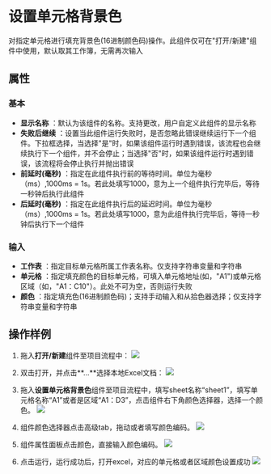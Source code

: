 # 设置单元格背景色

对指定单元格进行填充背景色(16进制颜色码)操作。此组件仅可在&quot;打开/新建&quot;组件中使用，默认取其工作簿，无需再次输入

## 属性
### 基本
- **显示名称** ：默认为该组件的名称。支持更改，用户自定义此组件的显示名称
- **失败后继续** ：设置当此组件运行失败时，是否忽略此错误继续运行下一个组件。下拉框选择，当选择"是"时，如果该组件运行时遇到错误，该流程也会继续执行下一个组件，并不会停止；当选择"否"时，如果该组件运行时遇到错误，该流程将会停止执行并抛出错误
- **前延时(毫秒)** ：指定在此组件执行前的等待时间。单位为毫秒（ms）,1000ms = 1s。若此处填写1000，意为上一个组件执行完毕后，等待一秒钟后执行此组件
- **后延时(毫秒)** ：指定在此组件执行后的延迟时间。单位为毫秒（ms）,1000ms = 1s。若此处填写1000，意为此组件执行完毕后，等待一秒钟后执行下一个组件


### 输入

- **工作表** ：指定目标单元格所属工作表名称。仅支持字符串变量和字符串
- **单元格** ：指定填充颜色的目标单元格，可填入单元格地址(如，"A1")或单元格区域（如，"A1：C10"）。此处不可为空，否则运行失败
- **颜色** ：指定填充色(16进制颜色码)；支持手动输入和从拾色器选择；仅支持字符串变量和字符串

## 操作样例

1. 拖入**打开/新建**组件至项目流程中：
![](https://docimages.blob.core.chinacloudapi.cn/images/Activities/OpenExcel1.png)

2. 双击打开，并点击**...**选择本地Excel文档：
![](https://docimages.blob.core.chinacloudapi.cn/images/Activities/OpenExcel2.png)

3. 拖入**设置单元格背景色**组件至项目流程中，填写sheet名称“sheet1”，填写单元格名称“A1”或者是区域“A1：D3”，点击组件右下角颜色选择器，选择一个颜色。
![](https://docimages.blob.core.chinacloudapi.cn/images/Activities/SetCellBackColor1.png)

4. 组件颜色选择器点击高级tab，拖动或者填写颜色编码。
![](https://docimages.blob.core.chinacloudapi.cn/images/Activities/SetCellBackColor2.png)

5. 组件属性面板点击颜色，直接输入颜色编码。
![](https://docimages.blob.core.chinacloudapi.cn/images/Activities/SetCellBackColor3.png)

6. 点击运行，运行成功后，打开excel，对应的单元格或者区域颜色设置成功
![](https://docimages.blob.core.chinacloudapi.cn/images/Activities/SetCellBackColor4.png)
